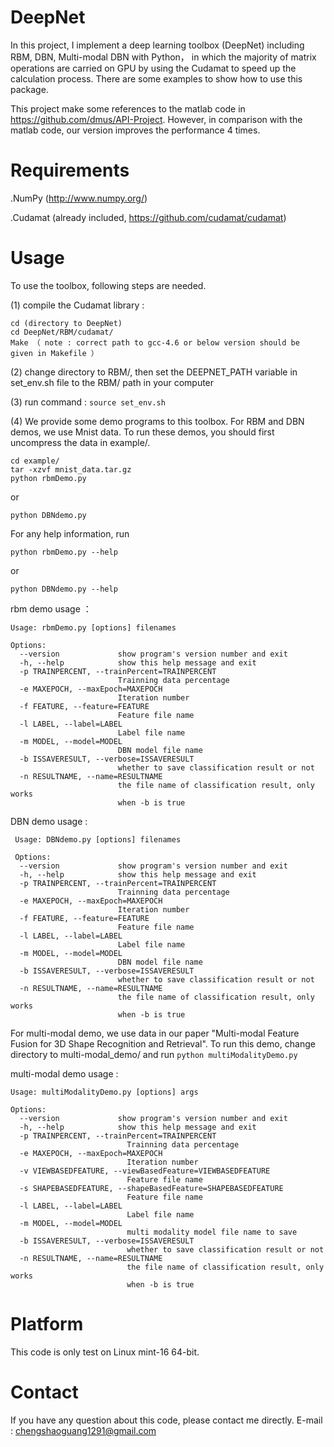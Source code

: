 DeepNet
============

In this project, I implement a deep learning toolbox (DeepNet) including RBM, DBN, Multi-modal DBN with Python， in which the majority of matrix operations are carried on GPU by using the Cudamat to speed up the calculation process. There are some examples to show how to use this package.

This project make some references to the matlab code in https://github.com/dmus/API-Project. However, in comparison with the matlab
code, our version improves the performance 4 times.

Requirements 
============
.NumPy (http://www.numpy.org/)
> 
.Cudamat (already included, https://github.com/cudamat/cudamat)

Usage 
============
To use the toolbox, following steps are needed.
> 
(1) compile the Cudamat library :
  ```
  cd (directory to DeepNet)
  cd DeepNet/RBM/cudamat/
  Make （ note : correct path to gcc-4.6 or below version should be given in Makefile ）
  ```

(2) change directory to RBM/, then set the DEEPNET_PATH variable in set_env.sh file to the RBM/ path in your computer

(3) run command :
  ```source set_env.sh```
  
(4) We provide some demo programs to this toolbox. For RBM and DBN demos, we use Mnist data. To run these demos, you should first 
uncompress the data in example/.
  > 
  ```
  cd example/
  tar -xzvf mnist_data.tar.gz
  python rbmDemo.py
  ```
  or
  > 
  ```python DBNdemo.py```
  
  For any help information, run
  > 
  ```python rbmDemo.py --help```
  > 
  or
  > 
  ```python DBNdemo.py --help```
  
  rbm demo usage ：
  > 
    Usage: rbmDemo.py [options] filenames
  
    Options:
      --version             show program's version number and exit
      -h, --help            show this help message and exit
      -p TRAINPERCENT, --trainPercent=TRAINPERCENT
                            Trainning data percentage
      -e MAXEPOCH, --maxEpoch=MAXEPOCH
                            Iteration number
      -f FEATURE, --feature=FEATURE
                            Feature file name
      -l LABEL, --label=LABEL
                            Label file name
      -m MODEL, --model=MODEL
                            DBN model file name
      -b ISSAVERESULT, --verbose=ISSAVERESULT
                            whether to save classification result or not
      -n RESULTNAME, --name=RESULTNAME
                            the file name of classification result, only works
                            when -b is true
   
   DBN demo usage :
   > 
     Usage: DBNdemo.py [options] filenames
  
     Options:
      --version             show program's version number and exit
      -h, --help            show this help message and exit
      -p TRAINPERCENT, --trainPercent=TRAINPERCENT
                            Trainning data percentage
      -e MAXEPOCH, --maxEpoch=MAXEPOCH
                            Iteration number
      -f FEATURE, --feature=FEATURE
                            Feature file name
      -l LABEL, --label=LABEL
                            Label file name
      -m MODEL, --model=MODEL
                            DBN model file name
      -b ISSAVERESULT, --verbose=ISSAVERESULT
                            whether to save classification result or not
      -n RESULTNAME, --name=RESULTNAME
                            the file name of classification result, only works
                            when -b is true
                            
  For multi-modal demo, we use data in our paper "Multi-modal Feature Fusion for 3D Shape Recognition and Retrieval". 
  To run this demo, change directory to multi-modal_demo/ and run 
  ```python multiModalityDemo.py```
    
  multi-modal demo usage :
  > 
    Usage: multiModalityDemo.py [options] args

    Options:
      --version             show program's version number and exit
      -h, --help            show this help message and exit
      -p TRAINPERCENT, --trainPercent=TRAINPERCENT
                              Trainning data percentage
      -e MAXEPOCH, --maxEpoch=MAXEPOCH
                              Iteration number
      -v VIEWBASEDFEATURE, --viewBasedFeature=VIEWBASEDFEATURE
                              Feature file name
      -s SHAPEBASEDFEATURE, --shapeBasedFeature=SHAPEBASEDFEATURE
                              Feature file name
      -l LABEL, --label=LABEL
                              Label file name
      -m MODEL, --model=MODEL
                              multi modality model file name to save
      -b ISSAVERESULT, --verbose=ISSAVERESULT
                              whether to save classification result or not
      -n RESULTNAME, --name=RESULTNAME
                              the file name of classification result, only works
                              when -b is true
                              
Platform 
===========
This code is only test on Linux mint-16 64-bit.

Contact 
===========
If you have any question about this code, please contact me directly.
E-mail : chengshaoguang1291@gmail.com

        
    


